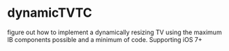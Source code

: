 dynamicTVTC
===========

figure out how to implement a dynamically resizing TV using the maximum IB components possible and a minimum of code.  Supporting iOS 7+
